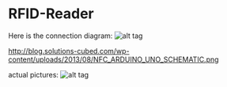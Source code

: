 # RFID-Reader

Here is the connection diagram:
![alt tag](http://blog.solutions-cubed.com/wp-content/uploads/2013/08/NFC_ARDUINO_UNO_SCHEMATIC.png)

http://blog.solutions-cubed.com/wp-content/uploads/2013/08/NFC_ARDUINO_UNO_SCHEMATIC.png

actual pictures:
![alt tag](https://lh3.googleusercontent.com/0tRDcX-CBrBb4N3If8WRoZgacImim9RJR0TvVPQ_KnUOxGiCacLtEuFEO_WvQhzuAJAm-PhkG8ycUcXDXP-gXk7SYDqT6ScQqUMo27SHQzwAQ-TEvrPJ6FF8gxtK8i5Ut5o4ufgcM-BEJOGwMmRDSinRzu5it3gGD-95ayGPwiSmObLZV8-Q3Lv3-SwjCpwgJM9KiIqeabC431T9X-Aw8Wuo-_UpYQytKV1W0C3INE7Mr4LUcyAKl0j0ITQagPeEWzLMBTJvD_F2BKBuH0KG5zOnvZAswOGDwgIHC5RxRdkhOv5cMkbA5wWVsMb_d4lwH7wPwn14E5xK4EbT92hhidz3_wQ0OT93qt9L_U2KI31k4iNCh728iGmrX4OIGXYlCxH0g_8i7sNyOhsyLVnsoWQY9nV4-BE3HmU5E7rzEfpgUprFgopyGjqaAiJMLdF0mn0yiT9LjemSGVs8kzotBxfZtgxHwtkm25DPAKuxKbrb38IvLcCLnZLQRuOCppqYOCm2vRzkZhKFr7IDzCptgRt_q2KN6rCm0vtEDSan7GR7lL66fJ89-G9qh_sVmkiURM0ag35UoKa9o5_HeVsm3g=w1960-h1466-no)
